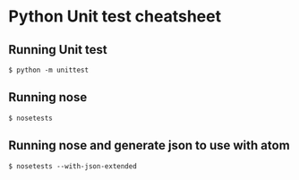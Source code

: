 # Python Unit test cheatsheet
## Running Unit test

    $ python -m unittest

## Running nose

    $ nosetests

## Running nose and generate json to use with atom

    $ nosetests --with-json-extended
